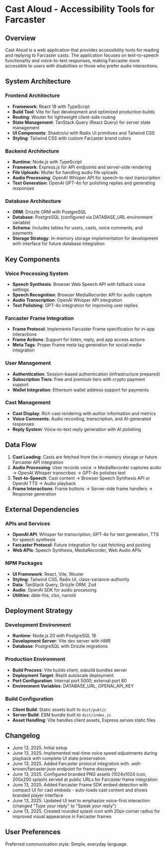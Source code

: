 # Cast Aloud - Accessibility Tools for Farcaster

## Overview

Cast Aloud is a web application that provides accessibility tools for reading and replying to Farcaster casts. The application focuses on text-to-speech functionality and voice-to-text responses, making Farcaster more accessible to users with disabilities or those who prefer audio interactions.

## System Architecture

### Frontend Architecture
- **Framework**: React 18 with TypeScript
- **Build Tool**: Vite for fast development and optimized production builds
- **Routing**: Wouter for lightweight client-side routing
- **State Management**: TanStack Query (React Query) for server state management
- **UI Components**: Shadcn/ui with Radix UI primitives and Tailwind CSS
- **Styling**: Tailwind CSS with custom Farcaster brand colors

### Backend Architecture
- **Runtime**: Node.js with TypeScript
- **Framework**: Express.js for API endpoints and server-side rendering
- **File Uploads**: Multer for handling audio file uploads
- **Audio Processing**: OpenAI Whisper API for speech-to-text transcription
- **Text Generation**: OpenAI GPT-4o for polishing replies and generating responses

### Database Architecture
- **ORM**: Drizzle ORM with PostgreSQL
- **Database**: PostgreSQL (configured via DATABASE_URL environment variable)
- **Schema**: Includes tables for users, casts, voice comments, and payments
- **Storage Strategy**: In-memory storage implementation for development with interface for future database integration

## Key Components

### Voice Processing System
- **Speech Synthesis**: Browser Web Speech API with fallback voice settings
- **Speech Recognition**: Browser MediaRecorder API for audio capture
- **Audio Transcription**: OpenAI Whisper API integration
- **Text Polishing**: GPT-4o integration for improving user replies

### Farcaster Frame Integration
- **Frame Protocol**: Implements Farcaster Frame specification for in-app interactions
- **Frame Actions**: Support for listen, reply, and app access actions
- **Meta Tags**: Proper Frame meta tag generation for social media integration

### User Management
- **Authentication**: Session-based authentication (infrastructure prepared)
- **Subscription Tiers**: Free and premium tiers with crypto payment support
- **Wallet Integration**: Ethereum wallet address support for payments

### Cast Management
- **Cast Display**: Rich cast rendering with author information and metrics
- **Voice Comments**: Audio recording, transcription, and AI-generated responses
- **Reply System**: Voice-to-text reply generation with AI polishing

## Data Flow

1. **Cast Loading**: Casts are fetched from the in-memory storage or future Farcaster API integration
2. **Audio Processing**: User records voice → MediaRecorder captures audio → OpenAI Whisper transcribes → GPT-4o polishes text
3. **Text-to-Speech**: Cast content → Browser Speech Synthesis API or OpenAI TTS → Audio playback
4. **Frame Interactions**: Frame buttons → Server-side frame handlers → Response generation

## External Dependencies

### APIs and Services
- **OpenAI API**: Whisper for transcription, GPT-4o for text generation, TTS for speech synthesis
- **Farcaster Protocol**: Future integration for cast fetching and posting
- **Web APIs**: Speech Synthesis, MediaRecorder, Web Audio APIs

### NPM Packages
- **UI Framework**: React, Vite, Wouter
- **Styling**: Tailwind CSS, Radix UI, class-variance-authority
- **Data**: TanStack Query, Drizzle ORM, Zod
- **Audio**: OpenAI SDK for audio processing
- **Utilities**: date-fns, clsx, nanoid

## Deployment Strategy

### Development Environment
- **Runtime**: Node.js 20 with PostgreSQL 16
- **Development Server**: Vite dev server with HMR
- **Database**: PostgreSQL with Drizzle migrations

### Production Environment
- **Build Process**: Vite builds client, esbuild bundles server
- **Deployment Target**: Replit autoscale deployment
- **Port Configuration**: Internal port 5000, external port 80
- **Environment Variables**: DATABASE_URL, OPENAI_API_KEY

### Build Configuration
- **Client Build**: Static assets built to `dist/public`
- **Server Build**: ESM bundle built to `dist/index.js`
- **Asset Handling**: Vite handles client assets, Express serves static files

## Changelog

- June 13, 2025. Initial setup
- June 13, 2025. Implemented real-time voice speed adjustments during playback with complete UI state preservation
- June 13, 2025. Added Farcaster protocol integration with .well-known/farcaster.json endpoint for frame discovery
- June 13, 2025. Configured branded PNG assets (1024x1024 icon, 200x200 splash) served at public URLs for Farcaster frame integration
- June 13, 2025. Added Farcaster Frame SDK embed detection with compact UI for cast embeds - auto-loads cast content and shows branded player interface
- June 13, 2025. Updated UI text to emphasize voice-first interaction (changed "Type your reply" to "Speak your reply")
- June 13, 2025. Created rounded splash icon with 20px corner radius for improved visual appearance in Farcaster frames

## User Preferences

Preferred communication style: Simple, everyday language.